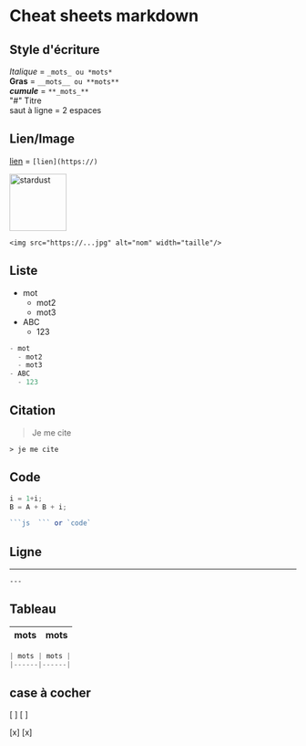 # Cheat sheets markdown

## Style d'écriture    


_Italique_ = `_mots_ ou *mots*  `  
**Gras** = `__mots__ ou **mots**`  
**_cumule_** = `**_mots_**`  
"#" Titre  
saut à ligne = 2 espaces  
  
## Lien/Image  
  
[lien](https://github.com/PayenThibaud/Cheat-sheets-Markdown/blob/main/cheat_sheets_markdown.md) = `[lien](https://)`  
  
<img src="https://m.media-amazon.com/images/W/MEDIAX_792452-T2/images/I/71kI6NWISgL._AC_UF1000,1000_QL80_.jpg" alt="stardust" width="100"/>   
  
`<img src="https://...jpg" alt="nom" width="taille"/>`  
    
## Liste  
  
- mot
  - mot2
  - mot3
- ABC
  - 123  

```js
- mot
  - mot2
  - mot3
- ABC
  - 123  
```  
  
## Citation  
  
> Je me cite  
  
`> je me cite`  
  
## Code  
  
```js
i = 1+i;
B = A + B + i;
```  
  
```js
```js  ``` or `code`
```  
  
## Ligne 

---
`---`  
  
## Tableau  
  
| mots | mots | 
|------|------|
  
```js
| mots | mots | 
|------|------|
```  
  
## case à cocher  

[ ] 
[ ]

[x]
[x]